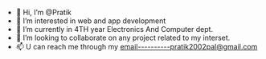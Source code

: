 - 👋 Hi, I’m @Pratik
- 👀 I’m interested in web and app development
- 🌱 I’m currently in 4TH year Electronics And Computer dept.
- 💞️ I’m looking to collaborate on any project related to my interset.
- 📫 U can reach me through my email----------pratik2002pal@gmail.com

<!---
luffy229/luffy229 is a ✨ special ✨ repository because its `README.md` (this file) appears on your GitHub profile.
You can click the Preview link to take a look at your changes.
--->
